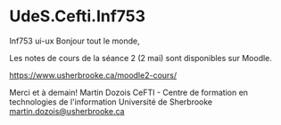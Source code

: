 # UdeS.Cefti.Inf753
Inf753 ui-ux
Bonjour tout le monde,

Les notes de cours de la séance 2 (2 mai) sont disponibles sur Moodle.

https://www.usherbrooke.ca/moodle2-cours/

Merci et à demain!
Martin Dozois
CeFTI - Centre de formation en technologies de l'information
Université de Sherbrooke
martin.dozois@usherbrooke.ca
